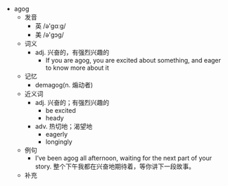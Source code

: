 - agog
  - 发音
    - 英 /ə'gɑːg/
    - 美 /ə'ɡɔɡ/
  - 词义
    - adj. 兴奋的，有强烈兴趣的
      - If you are agog, you are excited about something, and eager to know more about it
  - 记忆
    - demagog(n. 煽动者)
  - 近义词
    - adj. 兴奋的；有强烈兴趣的
      - be excited
      - heady
    - adv. 热切地；渴望地
      - eagerly
      - longingly
  - 例句
    - I’ve been agog all afternoon, waiting for the next part of your story. 整个下午我都在兴奋地期待着，等你讲下一段故事。
  - 补充